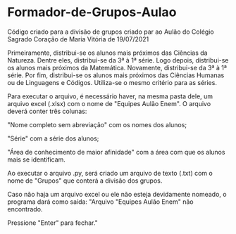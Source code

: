 # Formador-de-Grupos-Aulao
Código criado para a divisão de grupos criado par ao Aulão do Colégio Sagrado Coração de Maria Vitória de 19/07/2021

Primeiramente, distribui-se os alunos mais próximos das Ciências da Natureza. Dentre eles, distribui-se da 3ª à 1ª série.
Logo depois, distribui-se os alunos mais próximos da Matemática. Novamente, distribui-se da 3ª à 1ª série.
Por fim, distribui-se os alunos mais próximos das Ciências Humanas ou de Linguagens e Códigos. Utiliza-se o mesmo critério para as séries.


Para executar o arquivo, é necessário haver, na mesma pasta dele, um arquivo excel (.xlsx) com o nome de "Equipes Aulão Enem".
O arquivo deverá conter três colunas:



"Nome completo sem abreviação" com os nomes dos alunos;

"Série" com a série dos alunos;

"Área de conhecimento de maior afinidade" com a área com que os alunos mais se identificam.



Ao executar o arquivo .py, será criado um arquivo de texto (.txt) com o nome de "Grupos" que conterá a divisão dos grupos.

Caso não haja um arquivo excel ou ele não esteja devidamente nomeado, o programa dará como saída:
"Arquivo "Equipes Aulão Enem" não encontrado.


Pressione "Enter" para fechar."
